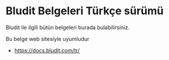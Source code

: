 # Bludit Belgeleri Türkçe sürümü
Bludit ile ilgili bütün belgeleri burada bulabilirsiniz.

Bu belge web sitesiyle uyumludur
- https://docs.bludit.com/tr/
